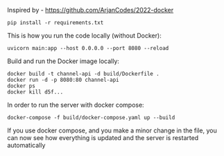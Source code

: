 Inspired by - https://github.com/ArjanCodes/2022-docker 

```
pip install -r requirements.txt
```

This is how you run the code locally (without Docker):

```
uvicorn main:app --host 0.0.0.0 --port 8080 --reload
```

Build and run the Docker image locally:

```
docker build -t channel-api -d build/Dockerfile .
docker run -d -p 8080:80 channel-api
docker ps
docker kill d5f...
```

In order to run the server with docker compose:

```
docker-compose -f build/docker-compose.yaml up --build
```

If you use docker compose, and you make a minor change in the file, you can now see how everything is updated and the server is restarted automatically
